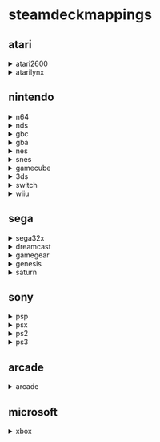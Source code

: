 # steamdeckmappings

## atari

<details><summary>atari2600</summary>

###### hotkeys

| action  | steamdeck |
| ------------- | ------------- |
| Menu  | L3 + R3  |
| Exit  | Select + Start  |
| Pause/Unpause | Select + A |
| Fast Forward | Select + R2 |
| Rewind | Select + L1 |
| Save State | Select + R1 |
| Load State | Select + L1 |
| Next Save Slot | Select + DPAD Right |
| Previous Save Slot | Select + DPAD Left |
| Toggle Runahead | Select + DPad Up |
| Toggle FPS Display | Select + X |
| Screenshot | Select + B |

###### buttons
| action  | steamdeck |
| ------------- | ------------- |
</details>

<details><summary>atarilynx</summary>

###### hotkeys

| action  | steamdeck |
| ------------- | ------------- |
| Menu  | L3 + R3  |
| Exit  | Select + Start  |
| Pause/Unpause | Select + A |
| Fast Forward | Select + R2 |
| Rewind | Select + L1 |
| Save State | Select + R1 |
| Load State | Select + L1 |
| Next Save Slot | Select + DPAD Right |
| Previous Save Slot | Select + DPAD Left |
| Toggle Runahead | Select + DPad Up |
| Toggle FPS Display | Select + X |
| Screenshot | Select + B |

###### buttons
| action  | steamdeck |
| ------------- | ------------- |
</details>

## nintendo

<details><summary>n64</summary>

###### hotkeys

| action  | steamdeck |
| ------------- | ------------- |
| Menu  | L3 + R3  |
| Exit  | Select + Start  |
| Pause/Unpause | Select + A |
| Fast Forward | Select + R2 |
| Rewind | Select + L1 |
| Save State | Select + R1 |
| Load State | Select + L1 |
| Next Save Slot | Select + DPAD Right |
| Previous Save Slot | Select + DPAD Left |
| Toggle Runahead | Select + DPad Up |
| Toggle FPS Display | Select + X |
| Screenshot | Select + B |

###### buttons
| action  | steamdeck |
| ------------- | ------------- |
</details>

<details><summary>nds</summary>

###### hotkeys

| action  | steamdeck |
| ------------- | ------------- |
| Menu  | L3 + R3  |
| Exit  | Select + Start  |
| Pause/Unpause | Select + A |
| Fast Forward | Select + R2 |
| Rewind | Select + L1 |
| Save State | Select + R1 |
| Load State | Select + L1 |
| Next Save Slot | Select + DPAD Right |
| Previous Save Slot | Select + DPAD Left |
| Toggle Runahead | Select + DPad Up |
| Toggle FPS Display | Select + X |
| Screenshot | Select + B |

###### buttons
| action  | steamdeck |
| ------------- | ------------- |
</details>

<details><summary>gbc</summary>

###### hotkeys

| action  | steamdeck |
| ------------- | ------------- |
| Menu  | L3 + R3  |
| Exit  | Select + Start  |
| Pause/Unpause | Select + A |
| Fast Forward | Select + R2 |
| Rewind | Select + L1 |
| Save State | Select + R1 |
| Load State | Select + L1 |
| Next Save Slot | Select + DPAD Right |
| Previous Save Slot | Select + DPAD Left |
| Toggle Runahead | Select + DPad Up |
| Toggle FPS Display | Select + X |
| Screenshot | Select + B |

###### buttons
| action  | steamdeck |
| ------------- | ------------- |
</details>

<details><summary>gba</summary>

###### hotkeys

| action  | steamdeck |
| ------------- | ------------- |
| Menu  | L3 + R3  |
| Exit  | Select + Start  |
| Pause/Unpause | Select + A |
| Fast Forward | Select + R2 |
| Rewind | Select + L1 |
| Save State | Select + R1 |
| Load State | Select + L1 |
| Next Save Slot | Select + DPAD Right |
| Previous Save Slot | Select + DPAD Left |
| Toggle Runahead | Select + DPad Up |
| Toggle FPS Display | Select + X |
| Screenshot | Select + B |

###### buttons
| action  | steamdeck |
| ------------- | ------------- |
</details>

<details><summary>nes</summary>

###### hotkeys

| action  | steamdeck |
| ------------- | ------------- |
| Menu  | L3 + R3  |
| Exit  | Select + Start  |
| Pause/Unpause | Select + A |
| Fast Forward | Select + R2 |
| Rewind | Select + L1 |
| Save State | Select + R1 |
| Load State | Select + L1 |
| Next Save Slot | Select + DPAD Right |
| Previous Save Slot | Select + DPAD Left |
| Toggle Runahead | Select + DPad Up |
| Toggle FPS Display | Select + X |
| Screenshot | Select + B |

###### buttons
| action  | steamdeck |
| ------------- | ------------- |
</details>

<details><summary>snes</summary>

###### hotkeys

| action  | steamdeck |
| ------------- | ------------- |
| Menu  | L3 + R3  |
| Exit  | Select + Start  |
| Pause/Unpause | Select + A |
| Fast Forward | Select + R2 |
| Rewind | Select + L1 |
| Save State | Select + R1 |
| Load State | Select + L1 |
| Next Save Slot | Select + DPAD Right |
| Previous Save Slot | Select + DPAD Left |
| Toggle Runahead | Select + DPad Up |
| Toggle FPS Display | Select + X |
| Screenshot | Select + B |

###### buttons
| action  | wii |
| ------------- | ------------- |
| Menu | N/A |
| Exit | Select + Start |
| Pause/Unpause | Select + A |
| Fast Forward (Hold) | Select + R2 |
| Save State | Select + R1 |
| Load State | Select + L1 |
| Next Save Slot | Start + R1 |
| Previous Save Slot | Start + L1 |
| Shake Wiimote | L2 |
| Shake Nunchuck | R2 |
| Sideways Toggle | Select + R3 |
| Attach Wiimote | Select + Left Stick Down |
| Next Input Profile Select | Select + Left Stick Right |
| Previous Input Profile Select | Select + Left Stick Left |
| Next Game Profile Select | Select + Left Stick Up |
| Previous Game Profile Select | Select + Left Stick Down |
| Toggle Aspect Ratio | Start + DPAD Right |
| Increase Internal Resolution | Start + DPAD Up |
| Decrease Internal Resolution | Start + DPAD Down |
| Reset | A + B + X + Y + L1 + R1 |
</details>

<details><summary>gamecube</summary>

###### hotkeys

| action  | gamecube |
| ------------- | ------------- |
| Menu | N/A |
| Exit | Select + Start |
| Pause/Unpause | Select + A |
| Fast Forward (Hold) | Select + R2 |
| Save State | Select + R1 |
| Load State | Select + L1 |
| Next Save Slot | Start + R1 |
| Previous Save Slot | Start + L1 |
| Shake Wiimote | L2 |
| Shake Nunchuck | R2 |
| Sideways Toggle | Select + R3 |
| Attach Wiimote | Select + Left Stick Down |
| Next Input Profile Select | Select + Left Stick Right |
| Previous Input Profile Select | Select + Left Stick Left |
| Next Game Profile Select | Select + Left Stick Up |
| Previous Game Profile Select | Select + Left Stick Down |
| Toggle Aspect Ratio | Start + DPAD Right |
| Increase Internal Resolution | Start + DPAD Up |
| Decrease Internal Resolution | Start + DPAD Down |
| Reset | A + B + X + Y + L1 + R1 |

###### buttons
| action  | primehack |
| ------------- | ------------- |
| Menu | N/A |
| Exit | Select + Start |
| Pause/Unpause | Select + A |
| Fast Forward (Hold) | Select + R2 |
| Save State | Select + R1 |
| Load State | Select + L1 |
| Next Save Slot | Start + R1 |
| Previous Save Slot | Start + L1 |
| Toggle Aspect Ratio | Start + DPAD Right |
| Increase IR | Start + DPAD Up |
| Decrease IR | Start + DPAD Down |
| Graphics Toggle | Start + L3 |
</details>

<details><summary>3ds</summary>

###### hotkeys

| action  | steamdeck |
| ------------- | ------------- |
| Full Screen Toggle | L4 |
| Layout Toggle | L5 |
| Swap Screens | R4 |
| Quit | Long Press R5 |
| Save State | Left Trackpad Touch Menu |
| Load State | Left Trackpad Touch Menu |
| Fast Forward | Left Trackpad Touch Menu |
| Pause | Left Trackpad Touch Menu |
| Exit | Double Tap Left Trackpad Touch Menu |
| Full Screen | Left Trackpad Touch Menu |
| Swap Screens | Left Trackpad Touch Menu |
| Change Screen Layout | Left Trackpad Touch Menu |

###### buttons
| action  | steamdeck |
| ------------- | ------------- |
</details>

<details><summary>switch</summary>

###### hotkeys

| action  | steamdeck |
| ------------- | ------------- |
| Menu | Select + R3 |
| Exit |  |
| Pause/Unpause | Select + A |
| Fast Forward | Select + R2 |
| Load State |  |
| Save State |  |
| Full Screen |  |
| Swap Screens |  |
| Toggle Layout |  |

###### buttons
| action  | steamdeck |
| ------------- | ------------- |
</details>

<details><summary>wiiu</summary>

###### hotkeys

| action  | steamdeck |
| ------------- | ------------- |
| Toggle Screens | R4 |
| Swap Screens | R5 |
| Exit | Select + Start |
| Blow Mic | R3 |

###### buttons
| action  | steamdeck |
| ------------- | ------------- |
</details>

## sega

<details><summary>sega32x</summary>

###### hotkeys

| action  | steamdeck |
| ------------- | ------------- |
| Menu  | L3 + R3  |
| Exit  | Select + Start  |
| Pause/Unpause | Select + A |
| Fast Forward | Select + R2 |
| Rewind | Select + L1 |
| Save State | Select + R1 |
| Load State | Select + L1 |
| Next Save Slot | Select + DPAD Right |
| Previous Save Slot | Select + DPAD Left |
| Toggle Runahead | Select + DPad Up |
| Toggle FPS Display | Select + X |
| Screenshot | Select + B |

###### buttons
| action  | steamdeck |
| ------------- | ------------- |
</details>

<details><summary>dreamcast</summary>

###### hotkeys

| action  | steamdeck |
| ------------- | ------------- |
| Menu  | L3 + R3  |
| Exit  | Select + Start  |
| Pause/Unpause | Select + A |
| Fast Forward | Select + R2 |
| Rewind | Select + L1 |
| Save State | Select + R1 |
| Load State | Select + L1 |
| Next Save Slot | Select + DPAD Right |
| Previous Save Slot | Select + DPAD Left |
| Toggle Runahead | Select + DPad Up |
| Toggle FPS Display | Select + X |
| Screenshot | Select + B |

###### buttons
| action  | steamdeck |
| ------------- | ------------- |
</details>

<details><summary>gamegear</summary>

###### hotkeys

| action  | steamdeck |
| ------------- | ------------- |
| Menu  | L3 + R3  |
| Exit  | Select + Start  |
| Pause/Unpause | Select + A |
| Fast Forward | Select + R2 |
| Rewind | Select + L1 |
| Save State | Select + R1 |
| Load State | Select + L1 |
| Next Save Slot | Select + DPAD Right |
| Previous Save Slot | Select + DPAD Left |
| Toggle Runahead | Select + DPad Up |
| Toggle FPS Display | Select + X |
| Screenshot | Select + B |

###### buttons
| action  | steamdeck |
| ------------- | ------------- |
</details>

<details><summary>genesis</summary>

###### hotkeys

| action  | steamdeck |
| ------------- | ------------- |
| Menu  | L3 + R3  |
| Exit  | Select + Start  |
| Pause/Unpause | Select + A |
| Fast Forward | Select + R2 |
| Rewind | Select + L1 |
| Save State | Select + R1 |
| Load State | Select + L1 |
| Next Save Slot | Select + DPAD Right |
| Previous Save Slot | Select + DPAD Left |
| Toggle Runahead | Select + DPad Up |
| Toggle FPS Display | Select + X |
| Screenshot | Select + B |

###### buttons
| action  | steamdeck |
| ------------- | ------------- |
</details>

<details><summary>saturn</summary>

###### hotkeys

| action  | steamdeck |
| ------------- | ------------- |
| Menu  | L3 + R3  |
| Exit  | Select + Start  |
| Pause/Unpause | Select + A |
| Fast Forward | Select + R2 |
| Rewind | Select + L1 |
| Save State | Select + R1 |
| Load State | Select + L1 |
| Next Save Slot | Select + DPAD Right |
| Previous Save Slot | Select + DPAD Left |
| Toggle Runahead | Select + DPad Up |
| Toggle FPS Display | Select + X |
| Screenshot | Select + B |

###### buttons
| action  | steamdeck |
| ------------- | ------------- |
</details>

## sony

<details><summary>psp</summary>

###### hotkeys

| action  | steamdeck |
| ------------- | ------------- |
| Menu  | L3 + R3  |
| Exit  | Select + Start  |
| Pause/Unpause | Select + A |
| Fast Forward | Select + R2 |
| Rewind | Select + L1 |
| Save State | Select + R1 |
| Load State | Select + L1 |
| Next Save Slot | Select + DPAD Right |
| Previous Save Slot | Select + DPAD Left |
| Toggle Runahead | Select + DPad Up |
| Toggle FPS Display | Select + X |
| Screenshot | Select + B |

###### buttons
| action  | steamdeck |
| ------------- | ------------- |
</details>

<details><summary>psx</summary>

###### hotkeys

| action  | steamdeck |
| ------------- | ------------- |
| Save State | Left Trackpad Touch Menu |
| Load State | Left Trackpad Touch Menu |
| Next Save Slot | Left Trackpad Touch Menu |
| Previous Save Slot | Left Trackpad Touch Menu |
| Pause/Play | Left Trackpad Touch Menu |
| Quick Menu | Left Trackpad Touch Menu |
| Swap Disc | Left Trackpad Touch Menu |
| Fast Forward (Toggle) | Left Trackpad Touch Menu |
| Fast Forward (Hold) | Select + R2 |
| Rewind | Select + L2 |
| Increase Resolution Scale | Start + DPAD Up |
| Decrease Resolution Scale | Start + DPAD Down |
| Toggle Widescreen | Start + DPAD Right |
| Toggle PGXP | Start + DPAD Left |
| Toggle SoftwareRendering | Start + L3 |
| Full Screen | Select + R3 |

###### buttons
| action  | steamdeck |
| ------------- | ------------- |
</details>

<details><summary>ps2</summary>

###### hotkeys

| action  | steamdeck |
| ------------- | ------------- |
| Menu | Start + L3 |
| Full Screen | Select + R3 |
| Exit | Select + Start |
| Pause/Unpause Emulation | Select + A |
| Fast Forward | Select + R2 |
| Load State | Select + L1 |
| Save State | Select + R1 |
| Next Save Slot | Start + R1 |
| Previous Save Slot | Start + L1 |
| Full Screen | Select + R3 |
| Increase Upscale Multiplier | Start + DPad Up |
| Decrease Upscale Multiplier | Start + DPad Down |
| Cycle Aspect Ratio | Start + DPad Right |
| Toggle Software Rendering | Start + DPad Left |

###### buttons
| action  | steamdeck |
| ------------- | ------------- |
</details>

<details><summary>ps3</summary>

###### hotkeys

| action  | steamdeck |
| ------------- | ------------- |
| Menu |  |
| Exit | STEAM |
| Pause/Unpause |  |
| Fast Forward |  |
| Load State |  |
| Save State |  |
| Full Screen |  |
| Swap Screens |  |
| Toggle Layout |  |

###### buttons
| action  | steamdeck |
| ------------- | ------------- |
</details>

## arcade

<details><summary>arcade</summary>

###### hotkeys

| action  | steamdeck |
| ------------- | ------------- |
| Coin for player | Select |
| Start for player | Start |
| Fast Forward | Select + R2 |
| Load State | Select + L1 |
| Save State | Select + R1 |
| Exit Emulator | Select + Start |

###### buttons
| action  | steamdeck |
| ------------- | ------------- |
</details>

## microsoft

<details><summary>xbox</summary>

###### hotkeys

| action  | steamdeck |
| ------------- | ------------- |
| N/A | N/A |

###### buttons
| action  | steamdeck |
| ------------- | ------------- |
</details>
